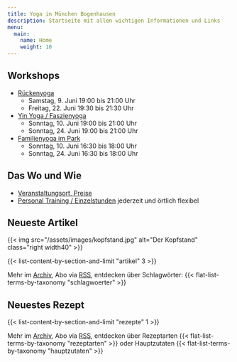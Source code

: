 ```yaml
---
title: Yoga in München Bogenhausen
description: Startseite mit allen wichtigen Informationen und Links
menu:
  main:
    name: Home
    weight: 10
---
```



## Workshops
- [Rückenyoga][6]
  - Samstag, 9. Juni 19:00 bis 21:00 Uhr
  - Freitag, 22. Juni 19:30 bis 21:30 Uhr
- [Yin Yoga / Faszienyoga][7]
  - Sonntag, 10. Juni 19:00 bis 21:00 Uhr
  - Sonntag, 24. Juni 19:00 bis 21:00 Uhr
- [Familienyoga im Park][8]
  - Sonntag, 10. Juni 16:30 bis 18:00 Uhr
  - Sonntag, 24. Juni 16:30 bis 18:00 Uhr


[6]: /workshops/#rueckenyogaworkshop
[7]: /workshops/#yinyogaworkshop
[8]: /workshops/#familienyogaworkshop


## Das Wo und Wie

- [Veranstaltungsort, Preise][9]
- [Personal Training / Einzelstunden][1] jederzeit und örtlich flexibel

[9]: /workshops/#konditionen
[1]: /workshops/#personaltraining


## Neueste Artikel

{{< img src="/assets/images/kopfstand.jpg" alt="Der Kopfstand" class="right width40" >}}

{{< list-content-by-section-and-limit "artikel" 3 >}}

Mehr im [Archiv][10], Abo via [RSS][11], entdecken über Schlagwörter: {{< flat-list-terms-by-taxonomy "schlagwoerter" >}}

[10]: /artikel/
[11]: /artikel/index.xml


## Neuestes Rezept

{{< list-content-by-section-and-limit "rezepte" 1 >}}

Mehr im [Archiv][12], Abo via [RSS][13], entdecken über Rezeptarten {{< flat-list-terms-by-taxonomy "rezeptarten" >}} oder Hauptzutaten {{< flat-list-terms-by-taxonomy "hauptzutaten" >}}

[12]: /rezepte/
[13]: /rezepte/index.xml
